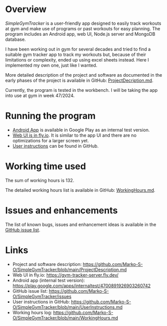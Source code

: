 # Overview

*SimpleGymTracker* is a user-friendly app designed to easily track workouts at gym and make use of programs or past workouts for easy planning. The program includes an Android app, web UI, Node.js server and MongoDB database.

I have been working out in gym for several decades and tried to find a suitable gym tracker app to track my workouts but, because of their limitations or complexity, ended up using excel sheets instead. Here I implemented my own one, just like I wanted.

More detailed description of the project and software as documented in the early phases of the project is available in GitHub: [ProjectDecription.md](https://github.com/Marko-S-O/SimpleGymTracker/blob/main/ProjectDescription.md).

Currently, the program is tested in the workbench. I will be taking the app into use at gym in week 47/2024.

# Running the program

-   [Android App](https://play.google.com/apps/internaltest/4700891926903260742) is available in Google Play as an internal test version.
-   [Web UI is in fly.io](https://gym-tracker-server.fly.dev/). It is similar to the app UI and there are no optimizations for a larger screen yet.
-   [User instructions](https://github.com/Marko-S-O/SimpleGymTracker/blob/main/UserInstructions.md) can be found in GitHub.

# Working time used

The sum of working hours is 132.

The detailed working hours list is available in GitHub: [WorkingHours.md](https://github.com/Marko-S-O/SimpleGymTracker/blob/main/WorkingHours.md).

# Issues and enhancements

The list of known bugs, issues and enhancement ideas is available in the [GitHub issue list](https://github.com/Marko-S-O/SimpleGymTracker/issues).

# Links

-   Project and software description: <https://github.com/Marko-S-O/SimpleGymTracker/blob/main/ProjectDescription.md>
-   Web UI in fly.io: <https://gym-tracker-server.fly.dev/>
-   Android app (internal test version): <https://play.google.com/apps/internaltest/4700891926903260742>
-   GitHub issue list: <https://github.com/Marko-S-O/SimpleGymTracker/issues>
-   User instructions in GitHub: <https://github.com/Marko-S-O/SimpleGymTracker/blob/main/UserInstructions.md>
-   Working hours log: <https://github.com/Marko-S-O/SimpleGymTracker/blob/main/WorkingHours.md>
